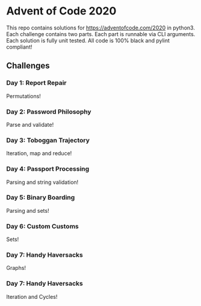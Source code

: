 # Advent of Code 2020

This repo contains solutions for https://adventofcode.com/2020 in python3.
Each challenge contains two parts.
Each part is runnable via CLI arguments.
Each solution is fully unit tested.
All code is 100% black and pylint compliant!

## Challenges

### Day 1: Report Repair

Permutations!

### Day 2: Password Philosophy

Parse and validate!

### Day 3: Toboggan Trajectory

Iteration, map and reduce!

### Day 4: Passport Processing

Parsing and string validation!

### Day 5: Binary Boarding

Parsing and sets!

### Day 6: Custom Customs

Sets!

### Day 7: Handy Haversacks

Graphs!

### Day 7: Handy Haversacks

Iteration and Cycles!
